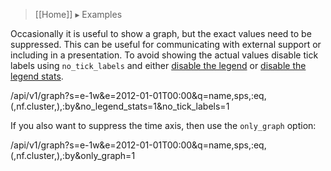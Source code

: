 > [[Home]] ▸ Examples

Occasionally it is useful to show a graph, but the exact values need to be suppressed. This can
be useful for communicating with external support or including in a presentation. To avoid showing
the actual values disable tick labels using `no_tick_labels` and either
[disable the legend](Legends#disable) or [disable the legend stats](Legends#disable-stats).

/api/v1/graph?s=e-1w&e=2012-01-01T00:00&q=name,sps,:eq,(,nf.cluster,),:by&no_legend_stats=1&no_tick_labels=1

If you also want to suppress the time axis, then use the `only_graph` option:

/api/v1/graph?s=e-1w&e=2012-01-01T00:00&q=name,sps,:eq,(,nf.cluster,),:by&only_graph=1
